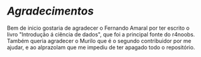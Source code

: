 <h1><b><i>Agradecimentos</i></b></h1>

<p>Bem de inicio gostaria de agradecer o Fernando Amaral por ter escrito o livro "Introdução á ciência de dados", que foi a principal fonte do r4noobs. Também queria agradecer o Murilo que é o segundo contribuidor por me ajudar, e ao alprazolam que me impediu de ter apagado todo o repositório.</p>